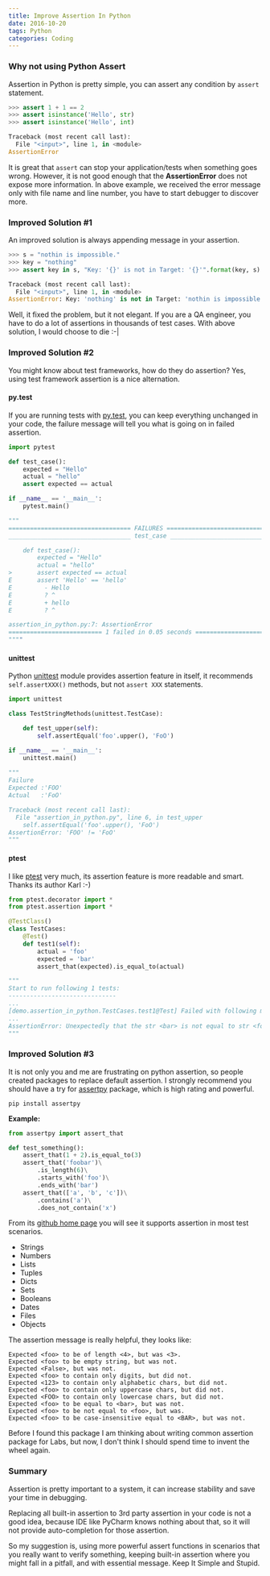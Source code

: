 ```yaml
---
title: Improve Assertion In Python
date: 2016-10-20
tags: Python
categories: Coding
---
```

### Why not using Python Assert

Assertion in Python is pretty simple, you can assert any condition by `assert` statement.

```python
>>> assert 1 + 1 == 2
>>> assert isinstance('Hello', str)
>>> assert isinstance('Hello', int)

Traceback (most recent call last):
  File "<input>", line 1, in <module>
AssertionError
```

It is great that `assert` can stop your application/tests when something goes wrong. However, it is not good enough that the **AssertionError** does not expose more information. In above example, we received the error message only with file name and line number, you have to start debugger to discover more. 

### Improved Solution #1

An improved solution is always appending message in your assertion.

```python
>>> s = "nothin is impossible."
>>> key = "nothing"
>>> assert key in s, "Key: '{}' is not in Target: '{}'".format(key, s)

Traceback (most recent call last):
  File "<input>", line 1, in <module>
AssertionError: Key: 'nothing' is not in Target: 'nothin is impossible.'
```

Well, it fixed the problem, but it not elegant.  If you are a QA engineer, you have to do a lot of assertions in thousands of test cases. With above solution, I would choose to die :-|

### Improved Solution #2

You might know about test frameworks, how do they do assertion? Yes, using test framework assertion is a nice alternation. 

#### py.test

If you are running tests with [py.test](https://pypi.python.org/pypi/pytest), you can keep everything unchanged in your code, the failure message will tell you what is going on in failed assertion.

```python
import pytest

def test_case():
    expected = "Hello"
    actual = "hello"
    assert expected == actual

if __name__ == '__main__':
    pytest.main()

"""
================================== FAILURES ===================================
__________________________________ test_case __________________________________

    def test_case():
        expected = "Hello"
        actual = "hello"
>       assert expected == actual
E       assert 'Hello' == 'hello'
E         - Hello
E         ? ^
E         + hello
E         ? ^

assertion_in_python.py:7: AssertionError
========================== 1 failed in 0.05 seconds ===========================
""""
```

#### unittest

Python [unittest](https://docs.python.org/3/library/unittest.html) module provides assertion feature in itself, it recommends `self.assertXXX()` methods, but not `assert XXX` statements.

```python
import unittest

class TestStringMethods(unittest.TestCase):

    def test_upper(self):
        self.assertEqual('foo'.upper(), 'FoO')

if __name__ == '__main__':
    unittest.main()
    
"""
Failure
Expected :'FOO'
Actual   :'FoO'

Traceback (most recent call last):
  File "assertion_in_python.py", line 6, in test_upper
    self.assertEqual('foo'.upper(), 'FoO')
AssertionError: 'FOO' != 'FoO'
"""
```

#### ptest

I like [ptest](https://pypi.python.org/pypi/ptest) very much, its assertion feature is more readable and smart. Thanks its author Karl :-)

```python
from ptest.decorator import *
from ptest.assertion import *

@TestClass()
class TestCases:
    @Test()
    def test1(self):
        actual = 'foo'
        expected = 'bar'
        assert_that(expected).is_equal_to(actual)

"""
Start to run following 1 tests:
------------------------------
...
[demo.assertion_in_python.TestCases.test1@Test] Failed with following message:
...
AssertionError: Unexpectedly that the str <bar> is not equal to str <foo>.
"""
```

### Improved Solution #3

It is not only you and me are frustrating on python assertion, so people created packages to replace default assertion. I strongly recommend you should have a try for [assertpy](https://pypi.python.org/pypi/assertpy) package, which is high rating and powerful.

```shell
pip install assertpy
```

**Example:**

```python
from assertpy import assert_that

def test_something():
    assert_that(1 + 2).is_equal_to(3)
    assert_that('foobar')\
        .is_length(6)\
        .starts_with('foo')\
        .ends_with('bar')
    assert_that(['a', 'b', 'c'])\
        .contains('a')\
        .does_not_contain('x')
```

From its [github home page](https://github.com/ActivisionGameScience/assertpy) you will see it supports assertion in most test scenarios.

- Strings
- Numbers
- Lists
- Tuples
- Dicts
- Sets
- Booleans
- Dates
- Files
- Objects

The assertion message is really helpful, they looks like:

```
Expected <foo> to be of length <4>, but was <3>.
Expected <foo> to be empty string, but was not.
Expected <False>, but was not.
Expected <foo> to contain only digits, but did not.
Expected <123> to contain only alphabetic chars, but did not.
Expected <foo> to contain only uppercase chars, but did not.
Expected <FOO> to contain only lowercase chars, but did not.
Expected <foo> to be equal to <bar>, but was not.
Expected <foo> to be not equal to <foo>, but was.
Expected <foo> to be case-insensitive equal to <BAR>, but was not.
```

Before I found this package I am thinking about writing common assertion package for Labs, but now, I don't think I should spend time to invent the wheel again.

### Summary

Assertion is pretty important to a system, it can increase stability and save your time in debugging. 

Replacing all built-in assertion to 3rd party assertion in your code is not a good idea, because IDE like PyCharm knows nothing about that, so it will not provide auto-completion for those assertion. 

So my suggestion is, using more powerful assert functions in scenarios that you really want to verify something, keeping built-in assertion where you might fall in a pitfall, and with essential message. Keep It Simple and Stupid.


